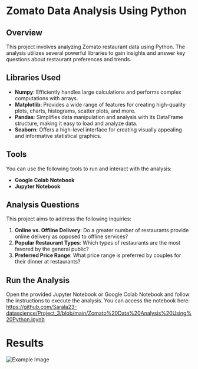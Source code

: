 # Zomato Data Analysis Using Python



## Overview

This project involves analyzing Zomato restaurant data using Python. The analysis utilizes several powerful libraries to gain insights and answer key questions about restaurant preferences and trends.

## Libraries Used

- **Numpy**: Efficiently handles large calculations and performs complex computations with arrays.
- **Matplotlib**: Provides a wide range of features for creating high-quality plots, charts, histograms, scatter plots, and more.
- **Pandas**: Simplifies data manipulation and analysis with its DataFrame structure, making it easy to load and analyze data.
- **Seaborn**: Offers a high-level interface for creating visually appealing and informative statistical graphics.

## Tools

You can use the following tools to run and interact with the analysis:
- **Google Colab Notebook**
- **Jupyter Notebook**

## Analysis Questions

This project aims to address the following inquiries:

1. **Online vs. Offline Delivery**: Do a greater number of restaurants provide online delivery as opposed to offline services?
2. **Popular Restaurant Types**: Which types of restaurants are the most favored by the general public?
3. **Preferred Price Range**: What price range is preferred by couples for their dinner at restaurants?


## Run the Analysis

Open the provided Jupyter Notebook or Google Colab Notebook and follow the instructions to execute the analysis. You can access the notebook here: 
https://github.com/Sarala23-datascience/Project_3/blob/main/Zomato%20Data%20Analysis%20Using%20Python.ipynb

# Results
![Example Image](images/example.png)
